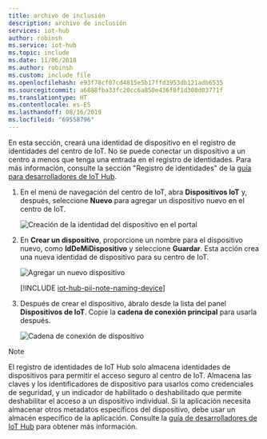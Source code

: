 ```yaml
---
title: archivo de inclusión
description: archivo de inclusión
services: iot-hub
author: robinsh
ms.service: iot-hub
ms.topic: include
ms.date: 11/06/2018
ms.author: robinsh
ms.custom: include file
ms.openlocfilehash: e93f78cf07cd4815e5b17ffd3953db121adb6535
ms.sourcegitcommit: a6888fba33fc20cc6a850e436f8f1d300d03771f
ms.translationtype: HT
ms.contentlocale: es-ES
ms.lasthandoff: 08/16/2019
ms.locfileid: "69558796"
---
```

<!-- put the ## header in the file that includes this file -->

En esta sección, creará una identidad de dispositivo en el registro de identidades del centro de IoT. No se puede conectar un dispositivo a un centro a menos que tenga una entrada en el registro de identidades. Para más información, consulte la sección "Registro de identidades" de la [guía para desarrolladores de IoT Hub](../articles/iot-hub/iot-hub-devguide-identity-registry.md).

1. En el menú de navegación del centro de IoT, abra **Dispositivos IoT** y, después, seleccione **Nuevo** para agregar un dispositivo nuevo en el centro de IoT.

    ![Creación de la identidad del dispositivo en el portal](./media/iot-hub-include-create-device/create-identity-portal-vs2019.png)

1. En **Crear un dispositivo**, proporcione un nombre para el dispositivo nuevo, como **IdDeMiDispositivo** y seleccione **Guardar**. Esta acción crea una nueva identidad de dispositivo para su centro de IoT.

   ![Agregar un nuevo dispositivo](./media/iot-hub-include-create-device/create-a-device-vs2019.png)

   [!INCLUDE [iot-hub-pii-note-naming-device](iot-hub-pii-note-naming-device.md)]

1. Después de crear el dispositivo, ábralo desde la lista del panel **Dispositivos de IoT**. Copie la **cadena de conexión principal** para usarla después.

    ![Cadena de conexión de dispositivo](./media/iot-hub-include-create-device/device-details-vs2019.png)

> [!NOTE]
> El registro de identidades de IoT Hub solo almacena identidades de dispositivos para permitir el acceso seguro al centro de IoT. Almacena las claves y los identificadores de dispositivo para usarlos como credenciales de seguridad, y un indicador de habilitado o deshabilitado que permite deshabilitar el acceso a un dispositivo individual. Si la aplicación necesita almacenar otros metadatos específicos del dispositivo, debe usar un almacén específico de la aplicación. Consulte la [guía de desarrolladores de IoT Hub](../articles/iot-hub/iot-hub-devguide-identity-registry.md) para obtener más información.
